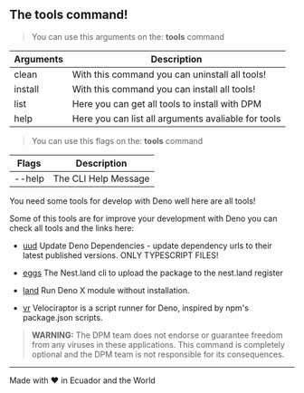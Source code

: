 ## The tools command!

> You can use this arguments on the: **tools** command

| Arguments | Description                                         |
| --------- | --------------------------------------------------- |
| clean     | With this command you can uninstall all tools!      |
| install   | With this command you can install all tools!        |
| list      | Here you can get all tools to install with DPM      |
| help      | Here you can list all arguments avaliable for tools |

> You can use this flags on the: **tools** command

| Flags  | Description          |
| ------ | -------------------- |
| --help | The CLI Help Message |

You need some tools for develop with Deno well here are all tools!

Some of this tools are for improve your development with Deno you can check all
tools and the links here:

- [uud](https://deno.land/x/udd) Update Deno Dependencies - update dependency
  urls to their latest published versions. ONLY TYPESCRIPT FILES!

- [eggs](https://x.nest.land/eggs@0.3.10/eggs.ts) The Nest.land cli to upload
  the package to the nest.land register

- [land](https://deno.land/x/land) Run Deno X module without installation.

- [vr](https://deno.land/x/velociraptor) Velociraptor is a script runner for
  Deno, inspired by npm's package.json scripts.

> **WARNING:** The DPM team does not endorse or guarantee freedom from any
> viruses in these applications. This command is completely optional and the DPM
> team is not responsible for its consequences.

---

Made with ♥ in Ecuador and the World
